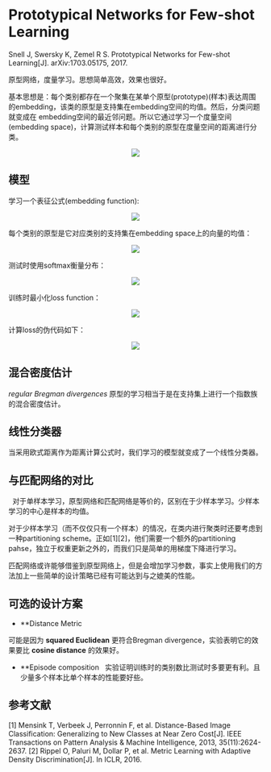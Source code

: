 # Prototypical Networks for Few-shot Learning

Snell J, Swersky K, Zemel R S. Prototypical Networks for Few-shot Learning[J]. arXiv:1703.05175, 2017.

原型网络，度量学习。思想简单高效，效果也很好。

基本思想是：每个类别都存在一个聚集在某单个原型(prototype)(样本)表达周围的embedding，该类的原型是支持集在embedding空间的均值。然后，分类问题就变成在
embedding空间的最近邻问题。所以它通过学习一个度量空间(embedding space)，计算测试样本和每个类别的原型在度量空间的距离进行分类。

<div align="center">
  <img src="https://i.loli.net/2018/04/23/5adddd77a31ab.png"  />
</div>

## 模型

学习一个表征公式(embedding function):

<div align="center">
  <img src="https://i.loli.net/2018/04/23/5addde92d4398.png"  />
</div>

每个类别的原型是它对应类别的支持集在embedding space上的向量的均值：

<div align="center">
  <img src="https://i.loli.net/2018/04/23/5adddf0c129a4.png"  />
</div>

测试时使用softmax衡量分布：

<div align="center">
  <img src="https://i.loli.net/2018/04/23/5adddf890a061.png"  />
</div>

训练时最小化loss function：

<div align="center">
  <img src="https://i.loli.net/2018/04/23/5adde126f190c.png"  />
</div>

计算loss的伪代码如下：

<div align="center">
  <img src="https://i.loli.net/2018/04/23/5adde158f3af8.png"  />
</div>

## 混合密度估计

*regular Bregman divergences* 原型的学习相当于是在支持集上进行一个指数族的混合密度估计。

## 线性分类器

当采用欧式距离作为距离计算公式时，我们学习的模型就变成了一个线性分类器。

## 与匹配网络的对比
 
对于单样本学习，原型网络和匹配网络是等价的，区别在于少样本学习。少样本学习的中心是样本的均值。

对于少样本学习（而不仅仅只有一个样本）的情况，在类内进行聚类时还要考虑到一种partitioning scheme。正如[1][2]，他们需要一个额外的partitioning pahse，独立于权重更新之外的，而我们只是简单的用梯度下降进行学习。

匹配网络或许能够借鉴到原型网络上，但是会增加学习参数，事实上使用我们的方法加上一些简单的设计策略已经有可能达到与之媲美的性能。

## 可选的设计方案

- **Distance Metric

可能是因为 **squared Euclidean** 更符合Bregman divergence，实验表明它的效果要比 **cosine distance** 的效果好。

- **Episode composition
 
实验证明训练时的类别数比测试时多要更有利。且少量多个样本比单个样本的性能要好些。
 
## 参考文献
[1] Mensink T, Verbeek J, Perronnin F, et al. Distance-Based Image Classification: Generalizing to New Classes at Near Zero Cost[J]. IEEE Transactions on Pattern Analysis & Machine Intelligence, 2013, 35(11):2624-2637.
[2] Rippel O, Paluri M, Dollar P, et al. Metric Learning with Adaptive Density Discrimination[J]. In ICLR, 2016.

